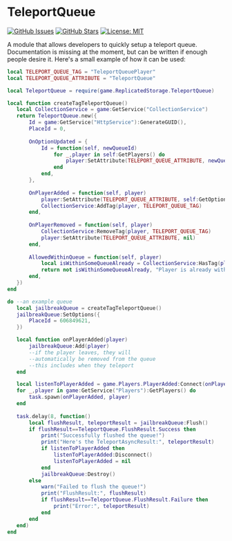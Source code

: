 # TeleportQueue
[![GitHub Issues](https://img.shields.io/github/issues/mvyasu/TeleportQueue.svg)](https://github.com/mvyasu/TeleportQueue/issues)
[![GitHub Stars](https://img.shields.io/github/stars/mvyasu/TeleportQueue.svg)](https://github.com/mvyasu/TeleportQueue/stargazers)
[![License: MIT](https://img.shields.io/badge/License-MIT-blue.svg)](https://opensource.org/licenses/MIT)

 A module that allows developers to quickly setup a teleport queue. Documentation is missing at the moment, but can be written if enough people desire it. Here's a small example of how it can be used:
 
 ```lua
local TELEPORT_QUEUE_TAG = "TeleportQueuePlayer"
local TELEPORT_QUEUE_ATTRIBUTE = "TeleportQueue"

local TeleportQueue = require(game.ReplicatedStorage.TeleportQueue)

local function createTagTeleportQueue()
	local CollectionService = game:GetService("CollectionService")
	return TeleportQueue.new({
		Id = game:GetService("HttpService"):GenerateGUID(),
		PlaceId = 0,
		
		OnOptionUpdated = {
			Id = function(self, newQueueId)
				for _,player in self:GetPlayers() do
					player:SetAttribute(TELEPORT_QUEUE_ATTRIBUTE, newQueueId)
				end
			end,
		},
		
		OnPlayerAdded = function(self, player)
			player:SetAttribute(TELEPORT_QUEUE_ATTRIBUTE, self:GetOption("Id"))
			CollectionService:AddTag(player, TELEPORT_QUEUE_TAG)
		end,
		
		OnPlayerRemoved = function(self, player)
			CollectionService:RemoveTag(player, TELEPORT_QUEUE_TAG)
			player:SetAttribute(TELEPORT_QUEUE_ATTRIBUTE, nil)
		end,
		
		AllowedWithinQueue = function(self, player)
			local isWithinSomeQueueAlready = CollectionService:HasTag(player, TELEPORT_QUEUE_TAG) or player:GetAttribute(TELEPORT_QUEUE_ATTRIBUTE)~=nil
			return not isWithinSomeQueueAlready, "Player is already within a queue"
		end,
	})
end

do --an example queue
	local jailbreakQueue = createTagTeleportQueue()
	jailbreakQueue:SetOptions({
		PlaceId = 606849621,
	})

	local function onPlayerAdded(player)
		jailbreakQueue:Add(player)
		--if the player leaves, they will
		--automatically be removed from the queue
		--this includes when they teleport
	end

	local listenToPlayerAdded = game.Players.PlayerAdded:Connect(onPlayerAdded)
	for _,player in game:GetService("Players"):GetPlayers() do
		task.spawn(onPlayerAdded, player)
	end
	
	task.delay(8, function()
		local flushResult, teleportResult = jailbreakQueue:Flush()
		if flushResult==TeleportQueue.FlushResult.Success then
			print("Successfully flushed the queue!")
			print("Here's the TeleportAsyncResult:", teleportResult)
			if listenToPlayerAdded then
				listenToPlayerAdded:Disconnect()
				listenToPlayerAdded = nil
			end
			jailbreakQueue:Destroy()
		else
			warn("Failed to flush the queue!")
			print("FlushResult:", flushResult)
			if flushResult==TeleportQueue.FlushResult.Failure then
				print("Error:", teleportResult)
			end
		end
	end)
end
```
